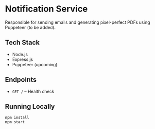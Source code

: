# Notification Service

Responsible for sending emails and generating pixel-perfect PDFs using Puppeteer (to be added).

## Tech Stack
- Node.js
- Express.js
- Puppeteer (upcoming)

## Endpoints
- `GET /` – Health check

## Running Locally
```bash
npm install
npm start
```
